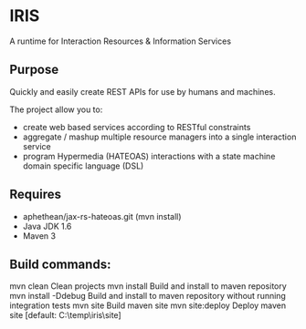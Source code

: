 # IRIS

A runtime for Interaction Resources & Information Services

## Purpose

Quickly and easily create REST APIs for use by humans and machines.

The project allow you to:
* create web based services according to RESTful constraints
* aggregate / mashup multiple resource managers into a single interaction service
* program Hypermedia (HATEOAS) interactions with a state machine domain specific language (DSL)


## Requires

* aphethean/jax-rs-hateoas.git (mvn install)
* Java JDK 1.6
* Maven 3

## Build commands:

mvn clean		Clean projects
mvn install		Build and install to maven repository
mvn install -Ddebug	Build and install to maven repository without running integration tests
mvn site		Build maven site
mvn site:deploy		Deploy maven site [default: C:\temp\iris\site]

